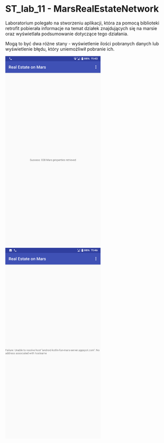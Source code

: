 ST_lab_11 - MarsRealEstateNetwork
=====================================

Laboratorium polegało na stworzeniu aplikacji, która za pomocą biblioteki retrofit pobierała informacje na temat działek znajdujących się na marsie oraz wyświetlała podsumowanie dotyczące tego działania.

Mogą to być dwa różne stany - wyświetlenie ilości pobranych danych lub wyświetlenie błędu, który uniemożliwił pobranie ich.

<img src="https://github.com/pChochura/ST_lab_11/blob/main/image_2021-01-20_114441.png" width="300" height="600" /> <img src="https://github.com/pChochura/ST_lab_11/blob/main/image_2021-01-20_114759.png" width="300" height="600" />
